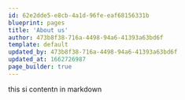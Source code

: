 ```yaml
---
id: 62e2dde5-e8cb-4a1d-96fe-eaf68156331b
blueprint: pages
title: 'About us'
author: 473b8f38-716a-4498-94a6-41393a63bd6f
template: default
updated_by: 473b8f38-716a-4498-94a6-41393a63bd6f
updated_at: 1662726987
page_builder: true
---
```

this si contentn in markdown